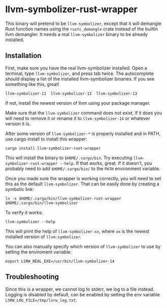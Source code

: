 # llvm-symbolizer-rust-wrapper

This binary will pretend to be `llvm-symbolizer`, except that it will demangle Rust function names using the
`rustc_demangle` crate instead of the builtin llvm demangler.
It needs a real `llvm-symbolizer` binary to be already installed.

## Installation

First, make sure you have the real llvm-symbolizer installed. Open a terminal, type `llvm-symbolizer`, and press tab
twice. The autocomplete should display a list of the installed llvm-symbolizer binaries. If you see something like this,
great!

```
llvm-symbolizer-11  llvm-symbolizer-12  llvm-symbolizer-13  
```

If not, install the newest version of llvm using your package manager.

Make sure that the `llvm-symbolizer` command does not exist, if it does you will need to remove it or rename it to
`llvm-symbolizer-14` or whatever version it is.

After some version of `llvm-symbolizer-*` is properly installed and in PATH, use cargo install to install this wrapper:

```
cargo install llvm-symbolizer-rust-wrapper
```

This will install the binary to `$HOME/.cargo/bin`. Try executing `llvm-symbolizer-rust-wrapper --help`. If that works,
great. If it doesn't, you probably need to add `$HOME/.cargo/bin/` to the `PATH` environment variable.

Once you made sure the wrapper is working correctly, you will need to set this as the default `llvm-symbolizer`. That
can be easily done by creating a symbolic link:

```
ln -s $HOME/.cargo/bin/llvm-symbolizer-rust-wrapper $HOME/.cargo/bin/llvm-symbolizer
```

To verify it works:

```
llvm-symbolizer --help
```

This will print the help of `llvm-symbolizer-xx`, where `xx` is the newest installed version of `llvm-symbolizer`.

You can also manually specify which version of `llvm-symbolizer` to use by setting the enviroment variable:

```
export LSRW_REAL_EXE=/usr/bin/llvm-symbolizer-14
```

## Troubleshooting

Since this is a wrapper, we cannot log to stderr, we log to a file instead. Logging is disabled
by default, can be enabled by setting the env variable `LSRW_LOG_FILE=/tmp/lsrw_log.txt`.

